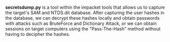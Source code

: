 
**secretsdump.py** is a tool within the impacket tools that allows us to capture the target's SAM and NTDS.dit database. After capturing the user hashes in the database, we can decrypt these hashes locally and obtain passwords with attacks such as BruteForce and Dictionary Attack, or we can obtain sessions on target computers using the "Pass-The-Hash" method without having to decipher the hashes.